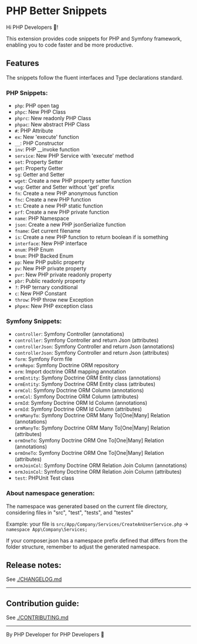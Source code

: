 # PHP Better Snippets

Hi PHP Developers 👋!

This extension provides code snippets for PHP and Symfony framework, enabling you to code faster and be more productive.

## Features

The snippets follow the fluent interfaces and Type declarations standard.

### PHP Snippets:

 - `php`: PHP open tag
 - `phpc`: New PHP Class
 - `phprc`: New readonly PHP Class
 - `phpac`: New abstract PHP Class
 - `#`: PHP Attribute
 - `ex`: New 'execute' function
 - `__`: PHP Constructor
 - `inv`: PHP __invoke function
 - `service`: New PHP Service with 'execute' method
 - `set`: Property Setter
 - `get`: Property Getter
 - `sg`: Getter and Setter
 - `wget`: Create a new PHP property setter function
 - `wsg`: Getter and Setter without 'get' prefix
 - `fn`: Create a new PHP anonymous function
 - `fnc`: Create a new PHP function
 - `st`: Create a new PHP static function
 - `prf`: Create a new PHP private function
 - `name`: PHP Namespace
 - `json`: Create a new PHP jsonSerialize function
 - `fname`: Get current filename
 - `is`: Create a new PHP function to return boolean if is something
 - `interface`: New PHP interface
 - `enum`: PHP Enum
 - `bnum`: PHP Backed Enum
 - `pp`: New PHP public property
 - `pv`: New PHP private property
 - `pvr`: New PHP private readonly property
 - `pbr`: Public readonly property
 - `?`: PHP ternary conditional
 - `c`: New PHP Constant
 - `throw`: PHP throw new Exception
 - `phpex`: New PHP exception class

### Symfony Snippets:

 - `controller`: Symfony Controller (annotations)
 - `controller`: Symfony Controller and return Json (attributes)
 - `controllerJson`: Symfony Controller and return Json (annotations)
 - `controllerJson`: Symfony Controller and return Json (attributes)
 - `form`: Symfony Form file
 - `ormRepo`: Symfony Doctrine ORM repository
 - `orm`: Import doctrine ORM mapping annotation
 - `ormEntity`: Symfony Doctrine ORM Entity class (annotations)
 - `ormEntity`: Symfony Doctrine ORM Entity class (attributes)
 - `ormCol`: Symfony Doctrine ORM Column (annotations)
 - `ormCol`: Symfony Doctrine ORM Column (attributes)
 - `ormId`: Symfony Doctrine ORM Id Column (annotations)
 - `ormId`: Symfony Doctrine ORM Id Column (attributes)
 - `ormManyTo`: Symfony Doctrine ORM Many To[One|Many] Relation (annotations)
 - `ormManyTo`: Symfony Doctrine ORM Many To[One|Many] Relation (attributes)
 - `ormOneTo`: Symfony Doctrine ORM One To[One|Many] Relation (annotations)
 - `ormOneTo`: Symfony Doctrine ORM One To[One|Many] Relation (attributes)
 - `ormJoinCol`: Symfony Doctrine ORM Relation Join Column (annotations)
 - `ormJoinCol`: Symfony Doctrine ORM Relation Join Column (attributes)
 - `test`: PHPUnit Test class

### About namespace generation:

The namespace was generated based on the current file directory, considering files in "src", "test", "tests", and "testes"

Example:
  your file is `src/App/Company/Services/CreateAnUserService.php` -> `namespace App\Company\Services;`
  
If your composer.json has a namespace prefix defined that differs from the folder structure, remember to adjust the generated namespace.

## Release notes:
See [./CHANGELOG.md](./CHANGELOG.md)

---

## Contribution guide:
See [./CONTRIBUTING.md](./CONTRIBUTING.md)

---

By PHP Developer for PHP Developers 🐘
